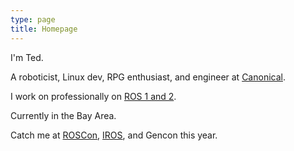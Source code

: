 ```yaml
---
type: page
title: Homepage
---
```


I'm Ted.

A roboticist, Linux dev, RPG enthusiast, and engineer at [Canonical](https://canonical.com/).

I work on professionally on [ROS 1 and 2](https://www.ros.org/).

Currently in the Bay Area.

Catch me at [ROSCon](https://roscon.ros.org/), [IROS](https://www.iros2019.org/), and Gencon this year.
